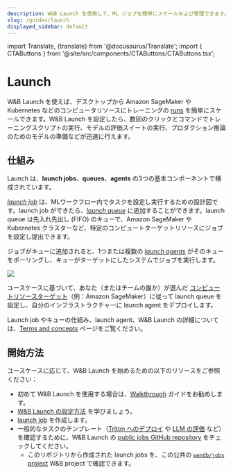 ```yaml
---
description: W&B Launch を使用して、ML ジョブを簡単にスケールおよび管理できます。
slug: /guides/launch
displayed_sidebar: default
---
```


import Translate, {translate} from '@docusaurus/Translate';
import { CTAButtons } from '@site/src/components/CTAButtons/CTAButtons.tsx';


# Launch

<CTAButtons colabLink="https://colab.research.google.com/drive/1wX0OSVxZJDHRsZaOaOEDx-lLUrO1hHgP"/>

W&B Launch を使えば、デスクトップから Amazon SageMaker や Kubernetes などのコンピュータリソースにトレーニングの [runs](../runs/intro.md) を簡単にスケールできます。W&B Launch を設定したら、数回のクリックとコマンドでトレーニングスクリプトの実行、モデルの評価スイートの実行、プロダクション推論のためのモデルの準備などが迅速に行えます。

## 仕組み

Launch は、**launch jobs**、**queues**、**agents** の3つの基本コンポーネントで構成されています。

[*launch job*](./launch-terminology.md#launch-job) は、MLワークフロー内でタスクを設定し実行するための設計図です。launch job ができたら、[*launch queue*](./launch-terminology.md#launch-queue) に追加することができます。launch queue は先入れ先出し (FIFO) のキューで、Amazon SageMaker や Kubernetes クラスターなど、特定のコンピュートターゲットリソースにジョブを設定し提出できます。

ジョブがキューに追加されると、1つまたは複数の [*launch agents*](./launch-terminology.md#launch-agent) がそのキューをポーリングし、キューがターゲットにしたシステムでジョブを実行します。

![](/images/launch/launch_overview.png)

ユースケースに基づいて、あなた（またはチームの誰か）が選んだ [コンピュートリソースターゲット](./launch-terminology.md#target-resources)（例：Amazon SageMaker）に従って launch queue を設定し、自分のインフラストラクチャーに launch agent をデプロイします。

Launch job やキューの仕組み、launch agent、W&B Launch の詳細については、[Terms and concepts](./launch-terminology.md) ページをご覧ください。

## 開始方法

ユースケースに応じて、W&B Launch を始めるための以下のリソースをご参照ください：

* 初めて W&B Launch を使用する場合は、[Walkthrough](./walkthrough.md) ガイドをお勧めします。
* [W&B Launch の設定方法](./setup-launch.md) を学びましょう。
* [launch job](./create-launch-job.md) を作成します。
* 一般的なタスクのテンプレート（[Triton へのデプロイ](https://github.com/wandb/launch-jobs/tree/main/jobs/deploy_to_nvidia_triton) や [LLM の評価](https://github.com/wandb/launch-jobs/tree/main/jobs/openai_evals) など）を確認するために、W&B Launch の [public jobs GitHub repository](https://github.com/wandb/launch-jobs) をチェックしてください。
    * このリポジトリから作成された launch jobs を、この公共の [`wandb/jobs` project](https://wandb.ai/wandb/jobs/jobs) W&B project で確認できます。